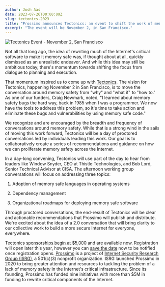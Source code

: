 ```yaml
---
author: Josh Aas
date: 2023-07-26T00:00:00Z
slug: tectonics-2023
title: "Prossimo announces Tectonics: an event to shift the work of memory safety forward "
excerpt: "The event will be November 2, in San Francisco."
---
```


<div class="card border-0 mb-3 pic-quote-right">
    <img alt="Tectonics Event - November 2, San Francisco" class="mx-auto img-fluid" src="/images/blog/Tectonics-Social-Share-Square.jpg" />
</div>

Not all that long ago, the idea of rewriting much of the Internet's critical software to make it memory safe was, if thought about at all, quickly dismissed as an unrealistic endeavor. And while this idea may still be ambitious today, there's momentum towards shifting the focus from dialogue to planning and execution.

That momentum inspired us to come up with [Tectonics](https://tectonics.memorysafety.org). The vision for Tectonics, happening November 2 in San Francisco, is to move the conversation around memory safety from "why" and "what if" to "how to." As one of our funders, Craig Newmark, noted, "I learned about memory safety bugs the hard way, back in 1985 when I was a programmer. We now have the tools to address this problem, so it's time to take action and eliminate these bugs and vulnerabilities by using memory safe code."

We recognize and are encouraged by the breadth and frequency of conversations around memory safety. While that is a strong wind in the sails of moving this work forward, Tectonics will be a day of proctored conversations led by individuals leading this work. Our goal is to collaboratively create a series of recommendations and guidance on how we can proliferate memory safety across the Internet.

In a day-long convening, Tectonics will use part of the day to hear from leaders like Window Snyder, CEO at Thistle Technologies, and Bob Lord, Senior Technical Advisor at CISA. The afternoon working group conversations will focus on addressing three topics:

1.  Adoption of memory safe languages in operating systems

2.  Dependency management

3.  Organizational roadmaps for deploying memory safe software

Through proctored conversations, the end-result of Tectonics will be clear and actionable recommendations that Prossimo will publish and distribute. We're excited about the idea of a 2.0 conversation that will bring clarity to our collective work to build a more secure Internet for everyone, everywhere.

Tectonics [sponsorships begin at $5,000](https://tectonics.memorysafety.org/pdf/Memory%20Safety%20Event%20Prospectus.pdf) and are available now. Registration will open later this year, however you can [save the date](https://tectonics.memorysafety.org/#save-the-date) now to be notified once registration opens.
[Prossimo](https://memorysafety.org) is a project of [Internet Security Research Group (ISRG)](https://abetterinternet.org), a 501(c)(3) nonprofit organization. ISRG launched Prossimo in 2020 to bring greater attention and resources to tackling the problem of a lack of memory safety in the Internet's critical infrastructure. Since its founding, Prossimo has funded nine initiatives with more than $5M in funding to rewrite critical components of the Internet.